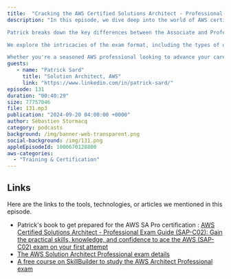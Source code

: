 ```yaml
---
title:  "Cracking the AWS Certified Solutions Architect - Professional Exam"
description: "In this episode, we dive deep into the world of AWS certifications, specifically the prestigious Solutions Architect - Professional exam. Join us as we interview Patrick, a seasoned solution architect with extensive experience in preparing for and passing this challenging certification.

Patrick breaks down the key differences between the Associate and Professional levels, emphasizing the advanced knowledge and experience required for the latter. He shares valuable insights into the four domains covered by the exam: designing for organizational complexity, designing for new solutions, continuously improving existing solutions, and accelerating workload migration and modernization.

We explore the intricacies of the exam format, including the types of questions, time management strategies, and the importance of understanding the AWS Well-Architected Framework. Patrick also discusses the best resources for exam preparation, such as official AWS documentation, practice exams, and his own book, 'AWS Certified Solutions Architect Professional Exam Guide.'

Whether you're a seasoned AWS professional looking to advance your career or just starting your cloud journey, this episode offers invaluable guidance on how to tackle the AWS Certified Solutions Architect - Professional exam and achieve your certification goals."
guests:
   - name: "Patrick Sard"
     title: "Solution Architect, AWS"
     link: "https://www.linkedin.com/in/patrick-sard/"
episode: 131
duration: "00:40:29" 
size: 77757046
file: 131.mp3	
publication: "2024-09-20 04:00:00 +0000"
author: Sébastien Stormacq
category: podcasts
background: /img/banner-web-transparent.png
social-background: /img/131.png
appleEpisodeId: 1000670128800
aws-categories:
  - "Training & Certification"
---
```


## Links

Here are the links to the tools, technologies, or articles we mentioned in this episode.

- Patrick's book to get prepared for the AWS SA Pro certification : [AWS Certified Solutions Architect - Professional Exam Guide (SAP-C02): Gain the practical skills, knowledge, and confidence to ace the AWS (SAP-C02) exam on your first attempt](https://www.amazon.com/AWS-Certified-Solutions-Architect-Professional/dp/1801813132)
- [The AWS Solution Architect Professional exam details](https://aws.amazon.com/certification/certified-solutions-architect-professional/)
- [A free course on SkillBuilder to study the AWS Architect Professional exam](https://explore.skillbuilder.aws/learn/course/external/view/elearning/14951/exam-prep-standard-course-aws-certified-solutions-architect-professional-sap-c02)
